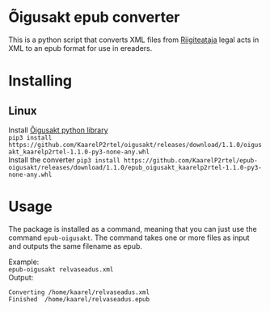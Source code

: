 # Õigusakt epub converter
This is a python script that converts XML files from [Riigiteataja](https://www.riigiteataja.ee/index.html) legal acts in XML to an epub format for use in ereaders.


# Installing
## Linux
Install [Õigusakt python library](https://github.com/KaarelP2rtel/oigusakt)  
`pip3 install https://github.com/KaarelP2rtel/oigusakt/releases/download/1.1.0/oigusakt_kaarelp2rtel-1.1.0-py3-none-any.whl`  
Install the converter
`pip3 install https://github.com/KaarelP2rtel/epub-oigusakt/releases/download/1.1.0/epub_oigusakt_kaarelp2rtel-1.1.0-py3-none-any.whl`  

# Usage
The package is installed as a command, meaning that you can just use the command `epub-oigusakt`. The command takes one or more files as input and outputs the same filename as epub.  
  
Example:  
```epub-oigusakt relvaseadus.xml```  
Output:  
```
Converting /home/kaarel/relvaseadus.xml  
Finished  /home/kaarel/relvaseadus.epub  
```


